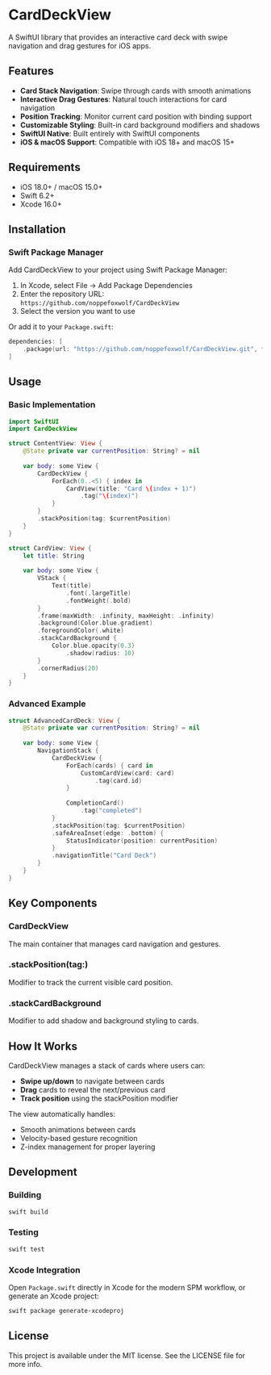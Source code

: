 # CardDeckView

A SwiftUI library that provides an interactive card deck with swipe navigation and drag gestures for iOS apps.

## Features

- **Card Stack Navigation**: Swipe through cards with smooth animations
- **Interactive Drag Gestures**: Natural touch interactions for card navigation
- **Position Tracking**: Monitor current card position with binding support
- **Customizable Styling**: Built-in card background modifiers and shadows
- **SwiftUI Native**: Built entirely with SwiftUI components
- **iOS & macOS Support**: Compatible with iOS 18+ and macOS 15+

## Requirements

- iOS 18.0+ / macOS 15.0+
- Swift 6.2+
- Xcode 16.0+

## Installation

### Swift Package Manager

Add CardDeckView to your project using Swift Package Manager:

1. In Xcode, select File → Add Package Dependencies
2. Enter the repository URL: `https://github.com/noppefoxwolf/CardDeckView`
3. Select the version you want to use

Or add it to your `Package.swift`:

```swift
dependencies: [
    .package(url: "https://github.com/noppefoxwolf/CardDeckView.git", from: "1.0.0")
]
```

## Usage

### Basic Implementation

```swift
import SwiftUI
import CardDeckView

struct ContentView: View {
    @State private var currentPosition: String? = nil
    
    var body: some View {
        CardDeckView {
            ForEach(0..<5) { index in
                CardView(title: "Card \(index + 1)")
                    .tag("\(index)")
            }
        }
        .stackPosition(tag: $currentPosition)
    }
}

struct CardView: View {
    let title: String
    
    var body: some View {
        VStack {
            Text(title)
                .font(.largeTitle)
                .fontWeight(.bold)
        }
        .frame(maxWidth: .infinity, maxHeight: .infinity)
        .background(Color.blue.gradient)
        .foregroundColor(.white)
        .stackCardBackground {
            Color.blue.opacity(0.3)
                .shadow(radius: 10)
        }
        .cornerRadius(20)
    }
}
```

### Advanced Example

```swift
struct AdvancedCardDeck: View {
    @State private var currentPosition: String? = nil
    
    var body: some View {
        NavigationStack {
            CardDeckView {
                ForEach(cards) { card in
                    CustomCardView(card: card)
                        .tag(card.id)
                }
                
                CompletionCard()
                    .tag("completed")
            }
            .stackPosition(tag: $currentPosition)
            .safeAreaInset(edge: .bottom) {
                StatusIndicator(position: currentPosition)
            }
            .navigationTitle("Card Deck")
        }
    }
}
```

## Key Components

### CardDeckView
The main container that manages card navigation and gestures.

### .stackPosition(tag:)
Modifier to track the current visible card position.

### .stackCardBackground
Modifier to add shadow and background styling to cards.

## How It Works

CardDeckView manages a stack of cards where users can:
- **Swipe up/down** to navigate between cards
- **Drag** cards to reveal the next/previous card
- **Track position** using the stackPosition modifier

The view automatically handles:
- Smooth animations between cards
- Velocity-based gesture recognition
- Z-index management for proper layering

## Development

### Building

```bash
swift build
```

### Testing

```bash
swift test
```

### Xcode Integration

Open `Package.swift` directly in Xcode for the modern SPM workflow, or generate an Xcode project:

```bash
swift package generate-xcodeproj
```

## License

This project is available under the MIT license. See the LICENSE file for more info.